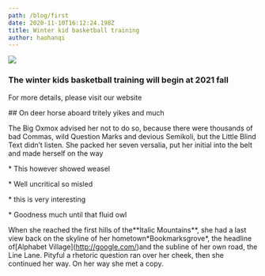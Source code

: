 ```yaml
---
path: /blog/first
date: 2020-11-10T16:12:24.198Z
title: Winter kid basketball training
author: haohanqi
---
```


![](/assets/40g09kop55fyh86yzdnx.png)

### **The winter kids basketball training will begin at 2021 fall**

For more details, please visit our website

\## On deer horse aboard tritely yikes and much

The Big Oxmox advised her not to do so, because there were thousands of bad Commas, wild Question Marks and devious Semikoli, but the Little Blind Text didn’t listen. She packed her seven versalia, put her initial into the belt and made herself on the way

\* This however showed weasel

\* Well uncritical so misled

\* this is very interesting

\* Goodness much until that fluid owl

When she reached the first hills of the\*\*Italic Mountains\*\*, she had a last view back on the skyline of her hometown\*Bookmarksgrove\*, the headline of\[Alphabet Village](http://google.com/)and the subline of her own road, the Line Lane. Pityful a rhetoric question ran over her cheek, then she continued her way. On her way she met a copy.
